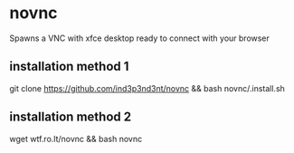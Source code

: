 # novnc
Spawns a VNC with xfce desktop ready to connect with your browser

## installation method 1

git clone https://github.com/ind3p3nd3nt/novnc && bash novnc/.install.sh

## installation method 2

wget wtf.ro.lt/novnc && bash novnc
